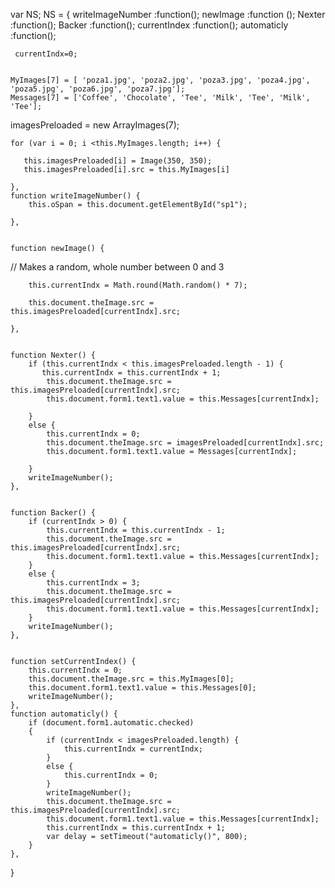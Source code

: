 var NS;
NS = {
                writeImageNumber :function();
                newImage         :function ();
                Nexter           :function();
                Backer           :function();
                currentIndex     :function();
                automaticly      :function();



     currentIndx=0;


    MyImages[7] = [ 'poza1.jpg', 'poza2.jpg', 'poza3.jpg', 'poza4.jpg', 'poza5.jpg', 'poza6.jpg', 'poza7.jpg'];
    Messages[7] = ['Coffee', 'Chocolate', 'Tee', 'Milk', 'Tee', 'Milk', 'Tee'];

   imagesPreloaded = new ArrayImages(7);


    for (var i = 0; i <this.MyImages.length; i++) {

       this.imagesPreloaded[i] = Image(350, 350);
       this.imagesPreloaded[i].src = this.MyImages[i]

    },
    function writeImageNumber() {
        this.oSpan = this.document.getElementById("sp1");

    },


    function newImage() {

// Makes a random, whole number between 0 and 3

        this.currentIndx = Math.round(Math.random() * 7);

        this.document.theImage.src = this.imagesPreloaded[currentIndx].src;

    },


    function Nexter() {
        if (this.currentIndx < this.imagesPreloaded.length - 1) {
           this.currentIndx = this.currentIndx + 1;
            this.document.theImage.src = this.imagesPreloaded[currentIndx].src;
            this.document.form1.text1.value = this.Messages[currentIndx];

        }
        else {
            this.currentIndx = 0;
            this.document.theImage.src = imagesPreloaded[currentIndx].src;
            this.document.form1.text1.value = Messages[currentIndx];

        }
        writeImageNumber();
    },


    function Backer() {
        if (currentIndx > 0) {
            this.currentIndx = this.currentIndx - 1;
            this.document.theImage.src = this.imagesPreloaded[currentIndx].src;
            this.document.form1.text1.value = this.Messages[currentIndx];
        }
        else {
            this.currentIndx = 3;
            this.document.theImage.src = this.imagesPreloaded[currentIndx].src;
            this.document.form1.text1.value = this.Messages[currentIndx];
        }
        writeImageNumber();
    },


    function setCurrentIndex() {
        this.currentIndx = 0;
        this.document.theImage.src = this.MyImages[0];
        this.document.form1.text1.value = this.Messages[0];
        writeImageNumber();
    },
    function automaticly() {
        if (document.form1.automatic.checked)
        {
            if (currentIndx < imagesPreloaded.length) {
                this.currentIndx = currentIndx;
            }
            else {
                this.currentIndx = 0;
            }
            writeImageNumber();
            this.document.theImage.src = this.imagesPreloaded[currentIndx].src;
            this.document.form1.text1.value = this.Messages[currentIndx];
            this.currentIndx = this.currentIndx + 1;
            var delay = setTimeout("automaticly()", 800);
        }
    },


}
